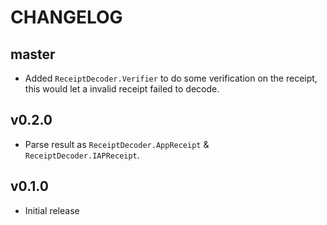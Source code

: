 # CHANGELOG

## master

* Added `ReceiptDecoder.Verifier` to do some verification on the receipt,
  this would let a invalid receipt failed to decode.

## v0.2.0

* Parse result as `ReceiptDecoder.AppReceipt` & `ReceiptDecoder.IAPReceipt`.

## v0.1.0

* Initial release
